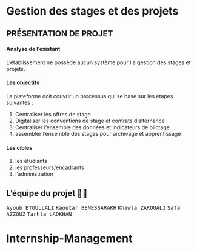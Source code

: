 # Gestion des stages et des projets

## PRÉSENTATION DE PROJET

#### Analyse de l’existant 
L’établissement ne possède aucun système pour l a gestion des stages et projets.

#### Les objectifs
La plateforme doit couvrir un processus qui se base sur les étapes suivantes :
1. Centraliser les offres de stage
2. Digitaliser les conventions de stage et contrats d’alternance
3. Centraliser l’ensemble des données et indicateurs de pilotage
4. assembler l’ensemble des stages pour archivage et apprentissage

#### Les cibles
1. les étudiants
2. les professeurs/encadrants
3. l’administration

## L’équipe du projet 👨‍💻
<kbd>Ayoub ETOULLALI</kbd> 
<kbd>Kaoutar BENESSARAKH</kbd> 
<kbd>Khawla ZAROUALI</kbd> 
<kbd>Safa AZZOUZ</kbd> 
<kbd>Tarhla LADKHAN</kbd> 
# Internship-Management
